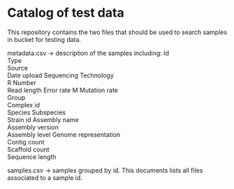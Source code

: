 # Catalog of test data
This repository contains the two files that should be used to search samples in bucket for testing data. 

metadata.csv -> description of the samples including: 
Id	
Type	
Source	
Date upload	
Sequencing Technology	
R Number	
Read length	
Error rate	M
Mutation rate	
Group	
Complex id	
Species	
Subspecies	
Strain id
Assembly name	
Assembly version	
Assembly level
Genome representation	
Contig count 	
Scaffold count	
Sequence length

samples.csv -> samples grouped by id. This documents lists all files associated to a sample id. 


